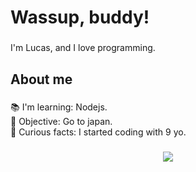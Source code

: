 <h1 align="left">Wassup, buddy!</h1>

###

<p align="left">I'm Lucas, and I love programming.</p>

###

<h2 align="left">About me</h2>

###

<p align="left">📚 I'm learning: Nodejs.<br>🎯 Objective: Go to japan. <br>🎲 Curious facts: I started coding with 9 yo.</p>

###
<div align="center">
<img src="https://moe-counter.glitch.me/get/@:lainsec?theme=rule34">
</div>
